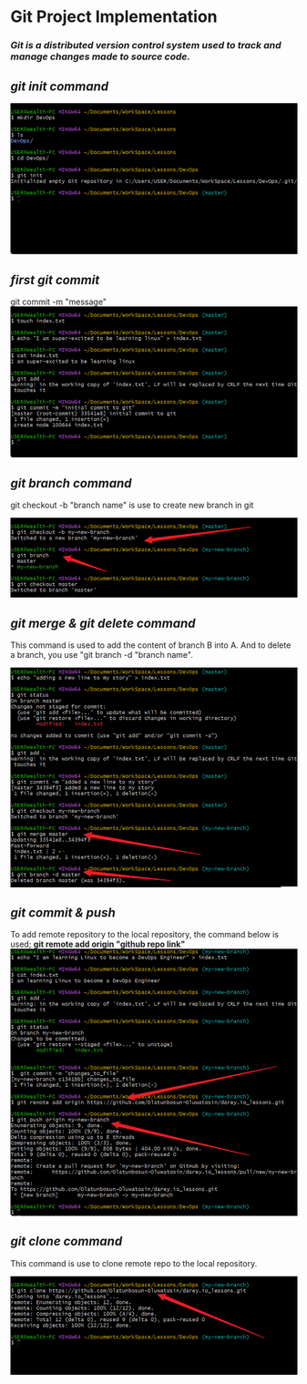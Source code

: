 # **Git Project Implementation**

### _Git is a distributed version control system used to track and manage changes made to source code._

## _git init command_

![](./img/1.%20Git-init.png)

## _first git commit_
git commit -m "message"
![](./img/2.%20Making-first-commit.png)

## _git branch command_
git checkout -b "branch name" is use to create new branch in git

![](./img/3.%20Git-branch.png)

## _git merge & git delete command_
This command is used to add the content of branch B into A.
And to delete a branch, you use "git branch -d "branch name".

![](./img/4.%20Git-merge-delete.png)

## _git commit & push_
To add remote repository to the local repository, the command below is used;
__git remote add origin "github repo link"__
![](./img/5.%20Git-commit-push.png)

## _git clone command_
This command is use to clone remote repo to the local repository.

![](./img/6.%20Git-clone.png)

